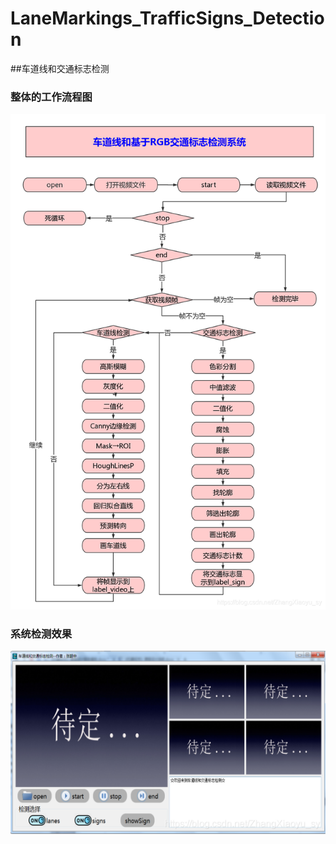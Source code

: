 # LaneMarkings_TrafficSigns_Detection
##车道线和交通标志检测
### 整体的工作流程图
![20181222231503358](/LaneMarkings_TrafficSigns_Detection/resource/20181222231503358.png)
### 系统检测效果
![20181222231637743](/LaneMarkings_TrafficSigns_Detection/resource/20181222231637743.png)
